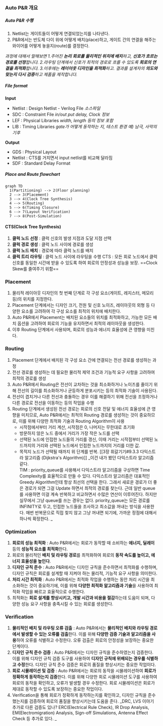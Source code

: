 ### Auto P&R 개요
##### Auto P&R 수행
1. Netlist는 게이트들이 어떻게 연결되었는지를 나타낸다.
2. P&R에서는 반도체 다이 위에 어떻게 배치(place)하고, 게이트 간의 연결을 해주는 와이어를 어떻게 놓을지(route)를 결정한다.

_과정에 대해서 말해보면
1.주어진 **논리 회로를 물리적인 위치에 배치**하고, **신호가 흐르는 경로를 선정**합니다.
2.라우팅 단계에서 신호가 최적의 경로로 흐를 수 있도록 **회로의 연결을 최적화**합니다.
3.이후에는 **레이아웃 디자인을 최적화**하고. 결과를 설계자의 **의도와 맞는지 다시 검증**하고 제품을 제작합니다._

##### File format
**Input**
- Netlist : Design Netlist - Verilog File _소스파일_
- SDC : Constraint File _in/out put delay, Clock 정보_
- LEF : Physical Libraries _width, length 등의 정보 포함_
- LIB : Timing Libraries _gate가 어떻게 동작하는 지, 테스트 환경 예) 남극, 사막의 기후_

**Output**
- GDS : Physical Layout
- Netlist : CTS를 거치면서 input netlist를 비교해 달라짐
- SDF : Standard Delay Format

##### Place and Route flowchart
```mermaid
graph TD
  1(Partitioning) --> 2(Floor planning)
  2 --> 3(Placement)
  3 --> 4(Clock Tree Synthesis)
  4 --> 5(Routing)
  5 --> 6(Timing Closure)
  6 --> 7(Layout Verification)
  7 --> 8(Post-Simulation)
```

#### CTS(Clock Tree Synthesis)
1. **클럭 노드 선정** : 클럭 신호의 발생 지점과 도달 지점 선택
2. **클럭 경로 생성** : 클럭 노드 사이에 경로를 생성
3. **클럭 노드 배치** : 경로에 따라 클럭 노드를 배치
4. **클럭 트리 라우팅** : 클럭 노드 사이에 라우팅을 수행
CTS : 모든 회로 노드에서 클럭 신호를 동일한 시간에 받을 수 있도록 하여 회로의 안정성과 성능을 보장.
==Clock Skew를 줄여주기 위함==

### Placement
1. 물리적 레이아웃 디자인의 첫 번째 단계로 각 구성 요소(게이트, 레지스터, 메모리 등)의 위치를 지정한다.
2. Placement 단계에서는 디자인 크기, 전원 및 신호 노이즈, 레이아웃의 외형 등 다양한 요소를 고려하여 각 구성 요소를 최적의 위치에 배치한다.
3. Auto P&R에서 Placement는 배치된 요소들의 위치를 최적화하고, 가능한 모든 배치 옵션을 고려하여 회로의 기능을 유지하면서 최적의 레이아웃을 생성한다.
4. 이후 Routing 단계에서 사용되며, 회로의 성능과 에너지 효율성에 큰 영향을 미친다.

### Routing
1. Placement 단계에서 배치된 각 구성 요소 간에 연결되는 전선 경로를 생성하는 과정
2. 전선 경로를 생성하는 데 필요한 물리적 제약 조건과 기능적 요구 사항을 고려하여 최적의 경로를 생성
3. Auto P&R에서 Routing은 전선이 교차하는 것을 최소화하거나 노이즈를 줄이기 위해 전선의 길이를 최소화하거나 균등하게 분포시키는 등의 최적화 기술이 사용된다.
4. 전선이 겹치거나 다른 전선과 충돌하는 경우 이를 해결하기 위해 전선을 조정하거나 다른 경로로 전선을 이동하는 등의 작업을 수행
5. Routing 단계에서 생성된 전선 경로는 회로의 신호 전달 및 에너지 효율성에 큰 영향을 미치므로, Auto P&R에서는 최적의 Routing 경로를 생성하는 것이 중요하므로, 이를 위해 다양한 최적화 기술과 Routing Algorithm이 사용
   - 시작점에서부터 거리 계산, 시작점은 0, 나머지는 무한대로 초기화
   - 방문하지 않은 노드 중에서 거리가 가장 작은 노드를 선택
   - 선택된 노드에 인접한 노드들의 거리를 갱신, 이때 거리는 시작점부터 선택된 노드까지의 거리와 선택된 노드에서 인접한 노드까지의 거리를 더한 값.
   - 목적지 노드가 선택될 때까지 위 단계를 반복.
[[3장 휘갈기기#9.3.3 다익스트라 알고리즘 (Dijkstra's Algorithm)]]
_이건 내가 봤던 다익스트라 알고리즘 같다.  
TIM : priority_queue를 사용해서 다익스트라 알고리즘을 구상하면 Time Complexity를 효율적으로 만들 수 있다. 다익스트라 알고리즘은 대표적인 Greedy Algorithm인데 항상 최선의 선택을 한다. 그래서 새로운 경로가 더 좋은 경로가 되면 그걸 Update 하면서 최적의 경로를 찾는다. 
근데 일반 queue를 사용하면 이걸 계속 반복하고 비교하면서 수많은 연산이 이루어진다. 하지만 실무에서 그냥 queue를 쓰는 경우는 없다.
priority_queue는 모든 경로를 INFINITY로 두고, 인접한 노드들을 조사하고 최소값을 꺼내는 방식을 사용한다. 매번 반복문으로 직접 찾지 않고 그냥 꺼내면 되기에, 가까운 정점에 대해서 하나씩 확정한다. _ 

### Optimization
1. **회로의 성능 최적화** : Auto P&R에서는 회로가 동작할 때 소비하는 **에너지, 딜레이** 등의 **성능적 요소를 최적화**한다.
2. 회로의 물리적인 **배치 및 라우팅 경로**를 최적화하여 회로의 **동작 속도를 높이고, 에너지 효율성을 높인다**.
3. **디자인 규칙 준수** : Auto P&R에서는 디자인 규칙을 준수하면서 최적화를 수행하며, 디자인 규칙은 회로를 설계할 때 지켜야 하는 물리적, 기능적 요구 사항을 의미한다. 
4. **처리 시간 최적화** : Auto P&R에서는 최적화 작업을 수행하는 동안 처리 시간을 최소화하는 것이 중요하기에, 이를 위해 **다양한 최적화 알고리즘과 기술**을 사용하여 최적화 작업을 빠르고 효율적으로 수행한다.
5. 최적화는 **회로 설계를 향상시키고, 개발 시간과 비용을 절감**하는데 도움이 되며, 다양한 성능 요구 사항을 충족시킬 수 있는 회로를 생성한다.

### Verification
1. **물리적인 배치 및 라우팅 오류 검출** : Auto P&R에서는 **물리적인 배치와 라우팅 경로에서 발생할 수 있는 오류를 검출**한다. 이를 위해 **다양한 검증 기술과 알고리즘을 사용**하여 오류를 식별하고 수정한다. 오류 검출은 회로의 안정성을 보장하는 중요한 단계이다.
2. **디자인 규칙 준수 검증** : Auto P&R에서는 디자인 규칙을 준수하였는지 검증한다. 이를 위해 디자인 규칙 검증 도구를 사용하여 **디자인 규칙에 위배되는 경우를 식별하고 수정**한다. 디자인 규칙 준수 검증은 회로의 품질을 향상시키는 중요한 작업이다.
3. **회로 시뮬레이션 및 검증** : Auto P&R에서는 회로의 동작을 시뮬레이션하여 **회로가 정확하게 동작하는지 검증**한다. 이를 위해 다양한 회로 시뮬레이션 도구를 사용하여 회로의 동작을 확인하고, 오류가 발생할 경우 수정한다. 회로 시뮬레이션은 회로가 제대로 동작할 수 있도록 보장하는 중요한 작업이다.
4. Verification을 통해 회로가 정확하게 동작하는지를 확인하고, 디자인 규칙을 준수했는지를 검증하여 회로의 품질을 향상시키는데 도움을 준다.
_DRC, LVS 이야기 추가로 다른 검증도 있나?
ERC(Electrical Rule Check), IR Drop Analysis, EM(Electromigration) Analysis, Sign-off Simulations, Antenna Effect Check 등 추가로 있다. _


